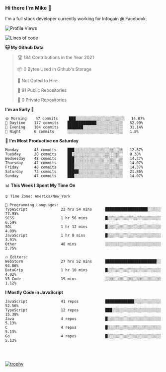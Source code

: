 ### Hi there I'm Mike 👋
I'm a full stack developer currently working for Infogain @ Facebook.

<!--START_SECTION:waka-->
![Profile Views](http://img.shields.io/badge/Profile%20Views-0-blue)

![Lines of code](https://img.shields.io/badge/From%20Hello%20World%20I%27ve%20Written-1.2%20million%20lines%20of%20code-blue)

**🐱 My Github Data** 

> 🏆 184 Contributions in the Year 2021
 > 
> 📦 0 Bytes Used in Github's Storage 
 > 
> 🚫 Not Opted to Hire
 > 
> 📜 91 Public Repositories 
 > 
> 🔑 0 Private Repositories  
 > 
**I'm an Early 🐤** 

```text
🌞 Morning    47 commits     ███░░░░░░░░░░░░░░░░░░░░░░   14.07% 
🌆 Daytime    177 commits    █████████████░░░░░░░░░░░░   52.99% 
🌃 Evening    104 commits    ███████░░░░░░░░░░░░░░░░░░   31.14% 
🌙 Night      6 commits      ░░░░░░░░░░░░░░░░░░░░░░░░░   1.8%

```
📅 **I'm Most Productive on Saturday** 

```text
Monday       43 commits     ███░░░░░░░░░░░░░░░░░░░░░░   12.87% 
Tuesday      28 commits     ██░░░░░░░░░░░░░░░░░░░░░░░   8.38% 
Wednesday    48 commits     ███░░░░░░░░░░░░░░░░░░░░░░   14.37% 
Thursday     47 commits     ███░░░░░░░░░░░░░░░░░░░░░░   14.07% 
Friday       48 commits     ███░░░░░░░░░░░░░░░░░░░░░░   14.37% 
Saturday     73 commits     █████░░░░░░░░░░░░░░░░░░░░   21.86% 
Sunday       47 commits     ███░░░░░░░░░░░░░░░░░░░░░░   14.07%

```


📊 **This Week I Spent My Time On** 

```text
⌚︎ Time Zone: America/New_York

💬 Programming Languages: 
TypeScript               22 hrs 54 mins      ███████████████████░░░░░░   77.95% 
SCSS                     1 hr 56 mins        █░░░░░░░░░░░░░░░░░░░░░░░░   6.59% 
SQL                      1 hr 12 mins        █░░░░░░░░░░░░░░░░░░░░░░░░   4.09% 
JavaScript               1 hr 8 mins         █░░░░░░░░░░░░░░░░░░░░░░░░   3.91% 
Other                    48 mins             ░░░░░░░░░░░░░░░░░░░░░░░░░   2.75%

🔥 Editors: 
WebStorm                 27 hrs 52 mins      ███████████████████████░░   94.86% 
DataGrip                 1 hr 10 mins        █░░░░░░░░░░░░░░░░░░░░░░░░   4.02% 
VS Code                  19 mins             ░░░░░░░░░░░░░░░░░░░░░░░░░   1.12%

```

**I Mostly Code in JavaScript** 

```text
JavaScript               41 repos            █████████████░░░░░░░░░░░░   52.56% 
TypeScript               12 repos            ███░░░░░░░░░░░░░░░░░░░░░░   15.38% 
Java                     4 repos             █░░░░░░░░░░░░░░░░░░░░░░░░   5.13% 
C                        4 repos             █░░░░░░░░░░░░░░░░░░░░░░░░   5.13% 
Go                       4 repos             █░░░░░░░░░░░░░░░░░░░░░░░░   5.13%

```



<!--END_SECTION:waka-->

##### &nbsp;
[![trophy](https://github-profile-trophy.vercel.app/?username=uptonm&theme=dracula)](https://github.com/ryo-ma/github-profile-trophy)
